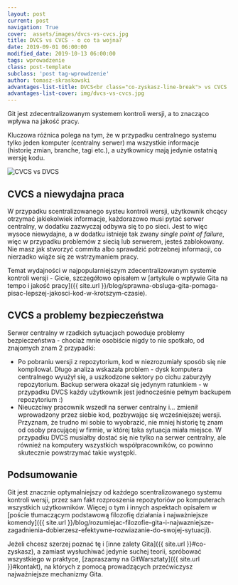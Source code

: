 ```yaml
---
layout: post
current: post
navigation: True
cover:  assets/images/dvcs-vs-cvcs.jpg
title: DVCS vs CVCS - o co ta wojna?
date: 2019-09-01 06:00:00
modified_date: 2019-10-13 06:00:00
tags: wprowadzenie
class: post-template
subclass: 'post tag-wprowdzenie'
author: tomasz-skraskowski
advantages-list-title: DVCS<br class="co-zyskasz-line-break"> vs CVCS
advantages-list-cover: img/dvcs-vs-cvcs.jpg
---
```


Git jest zdecentralizowanym systemem kontroli wersji, a to znacząco wpływa na jakość pracy.

Kluczowa różnica polega na tym, że w przypadku centralnego systemu tylko jeden komputer (centralny serwer) ma 
wszystkie informacje (historię zmian, branche, tagi etc.), a użytkownicy mają jedynie ostatnią wersję kodu.

![CVCS vs DVCS](/assets/images/dvcs-vs-cvcs-diagram.jpg "Diagram porównujący DVCS do CVCS")

## CVCS a niewydajna praca
W przypadku scentralizowanego systeu kontroli wersji, użytkownik chcący otrzymać jakiekolwiek informacje, każdorazowo musi pytać serwer centralny, w dodatku zazwyczaj odbywa się to po sieci.
Jest to więc wysoce niewydajne, a w dodatku istnieje tak zwany _single point of failure_, więc w przypadku problemów z siecią lub serwerem, jesteś zablokowany.
Nie masz jak stworzyć commita albo sprawdzić potrzebnej informacji, co nierzadko wiąże się ze wstrzymaniem pracy.

Temat wydajności w najpopularniejszym zdecentralizowanym systemie kontroli wersji - Gicie, szczegółowo opisałem w [artykule o wpływie Gita na tempo i jakość pracy]({{ site.url }}/blog/sprawna-obsluga-gita-pomaga-pisac-lepszej-jakosci-kod-w-krotszym-czasie).

## CVCS a problemy bezpieczeństwa
Serwer centralny w rzadkich sytuacjach powoduje problemy bezpieczeństwa - chociaż mnie osobiście nigdy to nie spotkało, od znajomych znam 2 przypadki:
- Po pobraniu wersji z repozytorium, kod w niezrozumiały sposób się nie kompilował. Długo analiza wskazała problem - dysk komputera centralnego wyużył się, a uszkodzone sektory po cichu zaburzyły repozytorium. Backup serwera okazał się jedynym ratunkiem - w przypadku DVCS każdy użytkownik jest jednocześnie pełnym backupem repozytorium :)
- Nieuczciwy pracownik wszedł na serwer centralny i... zmienił wprowadzony przez siebie kod, pozbywając się wcześniejszej wersji. Przyznam, że trudno mi sobie to wyobrazić, nie mniej historię tę znam od osoby pracującej w firmie, w której taka sytuacja miała miejsce. W przypadku DVCS musiałby dostać się nie tylko na serwer centralny, ale również na komputery wszystkich współpracowników, co powinno skutecznie powstrzymać takie występki.

## Podsumowanie
Git jest znacznie optymalniejszy od każdego scentralizowanego systemu kontroli wersji, przez sam fakt rozproszenia repozytoriów po komputerach wszystkich użytkowników.
Więcej o tym i innych aspektach opisałem w [poście tłumaczącym podstawową filozofię działania i najważniejsze komendy]({{ site.url }}/blog/rozumiejac-filozofie-gita-i-najwazniejsze-zagadnienia-dobierzesz-efektywne-rozwiazanie-do-swojej-sytuacji).

Jeżeli chcesz szerzej poznać tę i [inne zalety Gita]({{ site.url }}#co-zyskasz), a zamiast wysłuchiwać jedynie suchej teorii, spróbować wszystkiego w praktyce, [zapraszamy na GitWarsztaty]({{ site.url }}#kontakt), na których z pomocą prowadzących przećwiczysz najważniejsze mechanizmy Gita.
